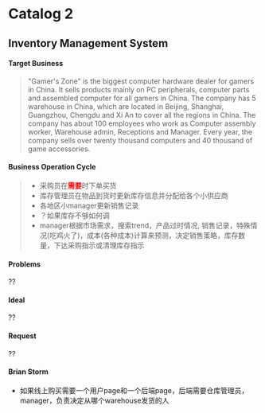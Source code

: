 # Catalog 2
## Inventory Management System
#### Target Business
>"Gamer's Zone" is the biggest computer hardware dealer for gamers in China. It sells products mainly on PC peripherals, computer parts and assembled computer for all gamers in China. The company has 5 warehouse in China, which are located in Beijing, Shanghai, Guangzhou, Chengdu and Xi An to cover all the regions in China. The company has about 100 employees who work as Computer assembly worker, Warehouse admin, Receptions and Manager. Every year, the company sells over twenty thousand computers and 40 thousand of game accessories.

#### Business Operation Cycle
>- 采购员在<font color=red>**需要**</font>时下单买货
>- 库存管理员在物品到货时更新库存信息并分配给各个小供应商
>- 各地区小manager更新销售记录
>- ？如果库存不够如何调
>- manager根据市场需求，搜索trend，产品过时情况, 销售记录，特殊情况(吃鸡火了)，成本(各种成本)计算来预测，决定销售策略，库存数量，下达采购指示或清理库存指示

#### Problems
??

#### Ideal
??

#### Request
??

#### Brian Storm
- 如果线上购买需要一个用户page和一个后端page，后端需要仓库管理员，manager，负责决定从哪个warehouse发货的人
